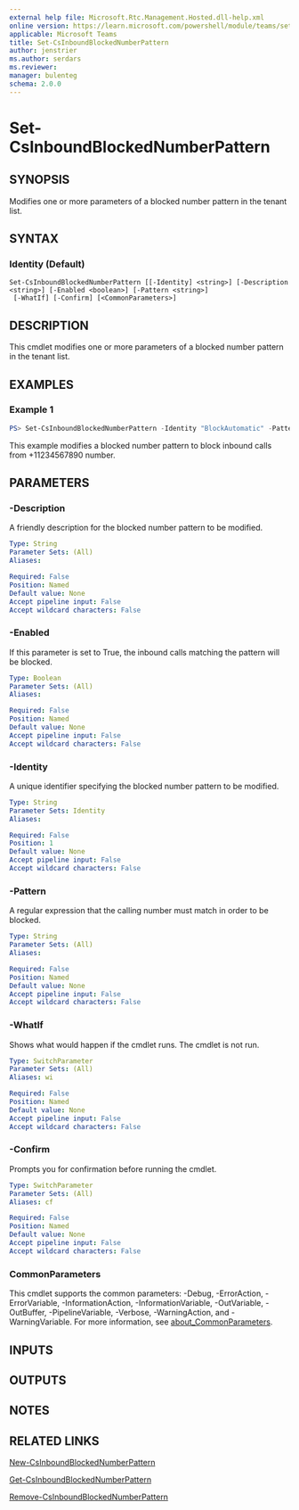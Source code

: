 ```yaml
---
external help file: Microsoft.Rtc.Management.Hosted.dll-help.xml
online version: https://learn.microsoft.com/powershell/module/teams/set-csinboundblockednumberpattern
applicable: Microsoft Teams
title: Set-CsInboundBlockedNumberPattern
author: jenstrier
ms.author: serdars
ms.reviewer:
manager: bulenteg
schema: 2.0.0
---
```


# Set-CsInboundBlockedNumberPattern

## SYNOPSIS
Modifies one or more parameters of a blocked number pattern in the tenant list.

## SYNTAX

### Identity (Default)
```
Set-CsInboundBlockedNumberPattern [[-Identity] <string>] [-Description <string>] [-Enabled <boolean>] [-Pattern <string>]
 [-WhatIf] [-Confirm] [<CommonParameters>]
```

## DESCRIPTION
This cmdlet modifies one or more parameters of a blocked number pattern in the tenant list.

## EXAMPLES

### Example 1
```powershell
PS> Set-CsInboundBlockedNumberPattern -Identity "BlockAutomatic" -Pattern "^\+11234567890"
```

This example modifies a blocked number pattern to block inbound calls from +11234567890 number.

## PARAMETERS

### -Description
A friendly description for the blocked number pattern to be modified.

```yaml
Type: String
Parameter Sets: (All)
Aliases:

Required: False
Position: Named
Default value: None
Accept pipeline input: False
Accept wildcard characters: False
```

### -Enabled
If this parameter is set to True, the inbound calls matching the pattern will be blocked.

```yaml
Type: Boolean
Parameter Sets: (All)
Aliases:

Required: False
Position: Named
Default value: None
Accept pipeline input: False
Accept wildcard characters: False
```

### -Identity
A unique identifier specifying the blocked number pattern to be modified.

```yaml
Type: String
Parameter Sets: Identity
Aliases:

Required: False
Position: 1
Default value: None
Accept pipeline input: False
Accept wildcard characters: False
```

### -Pattern
A regular expression that the calling number must match in order to be blocked.

```yaml
Type: String
Parameter Sets: (All)
Aliases:

Required: False
Position: Named
Default value: None
Accept pipeline input: False
Accept wildcard characters: False
```

### -WhatIf
Shows what would happen if the cmdlet runs.
The cmdlet is not run.

```yaml
Type: SwitchParameter
Parameter Sets: (All)
Aliases: wi

Required: False
Position: Named
Default value: None
Accept pipeline input: False
Accept wildcard characters: False
```

### -Confirm
Prompts you for confirmation before running the cmdlet.

```yaml
Type: SwitchParameter
Parameter Sets: (All)
Aliases: cf

Required: False
Position: Named
Default value: None
Accept pipeline input: False
Accept wildcard characters: False
```

### CommonParameters
This cmdlet supports the common parameters: -Debug, -ErrorAction, -ErrorVariable, -InformationAction, -InformationVariable, -OutVariable, -OutBuffer, -PipelineVariable, -Verbose, -WarningAction, and -WarningVariable. For more information, see [about_CommonParameters](https://go.microsoft.com/fwlink/?LinkID=113216).

## INPUTS

## OUTPUTS

## NOTES

## RELATED LINKS

[New-CsInboundBlockedNumberPattern](https://learn.microsoft.com/powershell/module/teams/new-csinboundblockednumberpattern)

[Get-CsInboundBlockedNumberPattern](https://learn.microsoft.com/powershell/module/teams/get-csinboundblockednumberpattern)

[Remove-CsInboundBlockedNumberPattern](https://learn.microsoft.com/powershell/module/teams/remove-csinboundblockednumberpattern)
